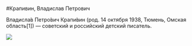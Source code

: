 #Крапивин, Владислав Петрович

Владисла́в Петро́вич Крапи́вин (род. 14 октября 1938, Тюмень, Омская область[1]) — советский и российский детский писатель.

![](https://upload.wikimedia.org/wikipedia/commons/thumb/6/6f/Vladislav_Krapivin_2014.jpg/250px-Vladislav_Krapivin_2014.jpg) 
